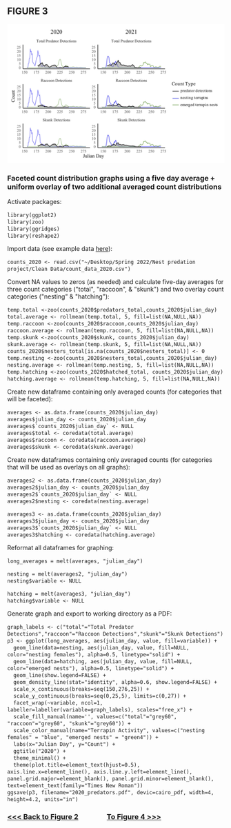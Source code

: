 ## FIGURE 3

<img src="/Graphics/Figure_3.jpg" alt="Figure 2" width="900"/>

### Faceted count distribution graphs using a five day average + uniform overlay of two additional averaged count distributions

Activate packages:
```
library(ggplot2)
library(zoo)
library(ggridges)
library(reshape2)
```
Import data (see example data [here](https://github.com/tylerdevos/terrapin_nest_predation/blob/main/Data/count_data_2020.csv)):
```
counts_2020 <- read.csv("~/Desktop/Spring 2022/Nest predation project/Clean Data/count_data_2020.csv")
```
Convert NA values to zeros (as needed) and calculate five-day averages for three count categories ("total", "raccoon", & "skunk") and two overlay count categories ("nesting" & "hatching"):
```
temp.total <-zoo(counts_2020$predators_total,counts_2020$julian_day)
total.average <- rollmean(temp.total, 5, fill=list(NA,NULL,NA))
temp.raccoon <-zoo(counts_2020$raccoon,counts_2020$julian_day)
raccoon.average <- rollmean(temp.raccoon, 5, fill=list(NA,NULL,NA))
temp.skunk <-zoo(counts_2020$skunk, counts_2020$julian_day)
skunk.average <- rollmean(temp.skunk, 5, fill=list(NA,NULL,NA))
counts_2020$nesters_total[is.na(counts_2020$nesters_total)] <- 0
temp.nesting <-zoo(counts_2020$nesters_total,counts_2020$julian_day)
nesting.average <- rollmean(temp.nesting, 5, fill=list(NA,NULL,NA))
temp.hatching <-zoo(counts_2020$hatched_total, counts_2020$julian_day)
hatching.average <- rollmean(temp.hatching, 5, fill=list(NA,NULL,NA))
```
Create new dataframe containing only averaged counts (for categories that will be faceted):
```
averages <- as.data.frame(counts_2020$julian_day)
averages$julian_day <- counts_2020$julian_day
averages$`counts_2020$julian_day` <- NULL
averages$total <- coredata(total.average)
averages$raccoon <- coredata(raccoon.average)
averages$skunk <- coredata(skunk.average)
```
Create new dataframes containing only averaged counts (for categories that will be used as overlays on all graphs):
```
averages2 <- as.data.frame(counts_2020$julian_day)
averages2$julian_day <- counts_2020$julian_day
averages2$`counts_2020$julian_day` <- NULL
averages2$nesting <- coredata(nesting.average)
```
```
averages3 <- as.data.frame(counts_2020$julian_day)
averages3$julian_day <- counts_2020$julian_day
averages3$`counts_2020$julian_day` <- NULL
averages3$hatching <- coredata(hatching.average)
```
Reformat all dataframes for graphing:
```
long_averages = melt(averages, "julian_day")
```
```
nesting = melt(averages2, "julian_day")
nesting$variable <- NULL
```
```
hatching = melt(averages3, "julian_day")
hatching$variable <- NULL
```
Generate graph and export to working directory as a PDF:
```
graph_labels <- c("total"="Total Predator Detections","raccoon"="Raccoon Detections","skunk"="Skunk Detections")
p3 <- ggplot(long_averages, aes(julian_day, value, fill=variable)) +
  geom_line(data=nesting, aes(julian_day, value, fill=NULL, color="nesting females"), alpha=0.5, linetype="solid") +
  geom_line(data=hatching, aes(julian_day, value, fill=NULL, color="emerged nests"), alpha=0.5, linetype="solid") +
  geom_line(show.legend=FALSE) +
  geom_density_line(stat="identity", alpha=0.6, show.legend=FALSE) +
  scale_x_continuous(breaks=seq(150,276,25)) +
  scale_y_continuous(breaks=seq(0,25,5), limits=c(0,27)) +
  facet_wrap(~variable, ncol=1, labeller=labeller(variable=graph_labels), scales="free_x") +
  scale_fill_manual(name='', values=c("total"="grey60", "raccoon"="grey60", "skunk"="grey60")) +
  scale_color_manual(name="Terrapin Activity", values=c("nesting females" = "blue", "emerged nests" = "green4")) +
  labs(x="Julian Day", y="Count") +
  ggtitle("2020") +
  theme_minimal() +
  theme(plot.title=element_text(hjust=0.5), axis.line.x=element_line(), axis.line.y.left=element_line(), panel.grid.major=element_blank(), panel.grid.minor=element_blank(), text=element_text(family="Times New Roman"))
ggsave(p3, filename="2020_predators.pdf", devic=cairo_pdf, width=4, height=4.2, units="in")
```
### [<<< Back to Figure 2](https://github.com/tylerdevos/terrapin_nest_predation/blob/main/Figure_2.md) &nbsp; &nbsp; &nbsp; &nbsp; &nbsp; &nbsp; &nbsp; &nbsp; [To Figure 4 >>>](https://github.com/tylerdevos/terrapin_nest_predation/blob/main/Figure_4.md)
